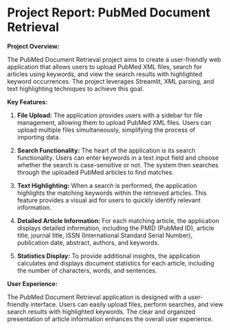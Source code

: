 

# Project Report: PubMed Document Retrieval

**Project Overview:**

The PubMed Document Retrieval project aims to create a user-friendly web application that allows users to upload PubMed XML files, search for articles using keywords, and view the search results with highlighted keyword occurrences. The project leverages Streamlit, XML parsing, and text highlighting techniques to achieve this goal.

**Key Features:**

1. **File Upload:** The application provides users with a sidebar for file management, allowing them to upload PubMed XML files. Users can upload multiple files simultaneously, simplifying the process of importing data.

2. **Search Functionality:** The heart of the application is its search functionality. Users can enter keywords in a text input field and choose whether the search is case-sensitive or not. The system then searches through the uploaded PubMed articles to find matches.

3. **Text Highlighting:** When a search is performed, the application highlights the matching keywords within the retrieved articles. This feature provides a visual aid for users to quickly identify relevant information.

4. **Detailed Article Information:** For each matching article, the application displays detailed information, including the PMID (PubMed ID), article title, journal title, ISSN (International Standard Serial Number), publication date, abstract, authors, and keywords.

5. **Statistics Display:** To provide additional insights, the application calculates and displays document statistics for each article, including the number of characters, words, and sentences.

**User Experience:**

The PubMed Document Retrieval application is designed with a user-friendly interface. Users can easily upload files, perform searches, and view search results with highlighted keywords. The clear and organized presentation of article information enhances the overall user experience.
